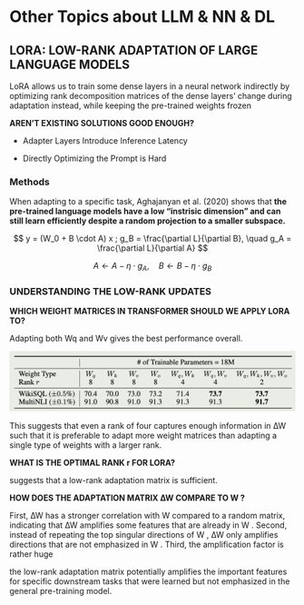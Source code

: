 # Other Topics about LLM & NN & DL

## LORA: LOW-RANK ADAPTATION OF LARGE LANGUAGE MODELS

LoRA allows us to train some dense layers in a neural network indirectly by optimizing rank decomposition matrices of the dense layers’ change during adaptation instead, while keeping the pre-trained weights frozen

**AREN’T EXISTING SOLUTIONS GOOD ENOUGH?**

- Adapter Layers Introduce Inference Latency

- Directly Optimizing the Prompt is Hard

### Methods

When adapting to a specific task, Aghajanyan et al. (2020) shows that **the pre-trained language models have a low “instrisic dimension” and can still learn efficiently despite a random projection to a smaller subspace.**

$$
y = (W_0 + B \cdot A) x ; g_B = \frac{\partial L}{\partial B}, \quad g_A = \frac{\partial L}{\partial A}
$$

$$
A \gets A - \eta \cdot g_A, \quad B \gets B - \eta \cdot g_B
$$


### UNDERSTANDING THE LOW-RANK UPDATES

**WHICH WEIGHT MATRICES IN TRANSFORMER SHOULD WE APPLY LORA TO?**

Adapting both Wq and Wv gives the best performance overall.

![](../images/LORA01.png)

This suggests that even a rank of four captures enough information in ∆W such that it is preferable to adapt more weight matrices than adapting a single type of weights with a larger rank.

**WHAT IS THE OPTIMAL RANK r FOR LORA?**

suggests that a low-rank adaptation matrix is sufficient.

**HOW DOES THE ADAPTATION MATRIX ∆W COMPARE TO W ?**

First, ∆W has a stronger correlation with W compared to a random matrix, indicating that ∆W amplifies some features that are already in W .
Second, instead of repeating the top singular directions of W , ∆W only amplifies directions that are not emphasized in W .
Third, the amplification factor is rather huge

the low-rank adaptation matrix potentially amplifies the important features for specific downstream tasks that were learned but not emphasized in the general pre-training model.